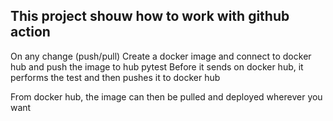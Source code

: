## This project shouw how to work with github action 
On any change (push/pull)
Create a docker image and connect to docker hub and push the image to hub
pytest
Before it sends on docker hub, it performs the test and then pushes it to docker hub

From docker hub, the image can then be pulled and deployed wherever you want